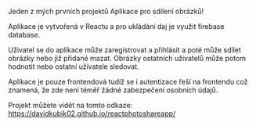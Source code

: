 Jeden z mých prvních projektů Aplikace pro sdílení obrázků!

Aplikace je vytvořená v Reactu a pro ukládání daj je využit firebase database.

Uživatel se do aplikace může zaregistrovat a přihlásit a poté může sdílet obrázky nebo již přidané mazat. Obrázky ostatních uživatelů může potom hodnotit nebo ostatní uživatele sledovat.

Aplikace je pouze frontendová tudíž se i autentizace řeší na frontendu což znamená, že zde není téměř žádné zabezpečení osobních údajů.

Projekt můžete vidět na tomto odkaze: https://davidkubik02.github.io/reactphotoshareapp/
